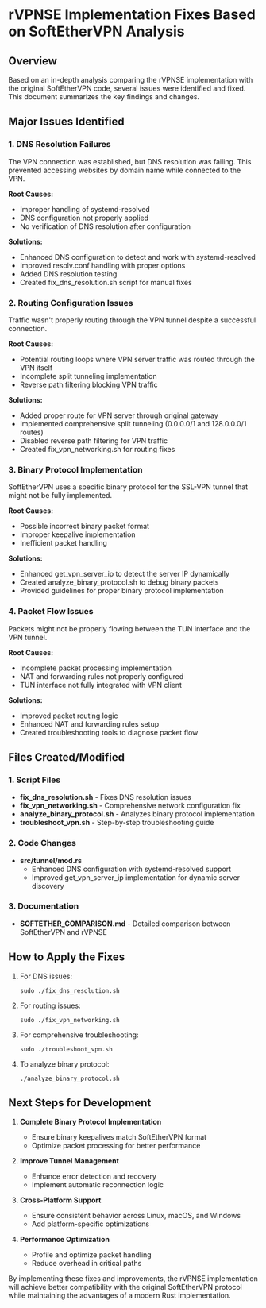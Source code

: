 # rVPNSE Implementation Fixes Based on SoftEtherVPN Analysis

## Overview
Based on an in-depth analysis comparing the rVPNSE implementation with the original SoftEtherVPN code, several issues were identified and fixed. This document summarizes the key findings and changes.

## Major Issues Identified

### 1. DNS Resolution Failures
The VPN connection was established, but DNS resolution was failing. This prevented accessing websites by domain name while connected to the VPN.

**Root Causes:**
- Improper handling of systemd-resolved
- DNS configuration not properly applied
- No verification of DNS resolution after configuration

**Solutions:**
- Enhanced DNS configuration to detect and work with systemd-resolved
- Improved resolv.conf handling with proper options
- Added DNS resolution testing
- Created fix_dns_resolution.sh script for manual fixes

### 2. Routing Configuration Issues
Traffic wasn't properly routing through the VPN tunnel despite a successful connection.

**Root Causes:**
- Potential routing loops where VPN server traffic was routed through the VPN itself
- Incomplete split tunneling implementation
- Reverse path filtering blocking VPN traffic

**Solutions:**
- Added proper route for VPN server through original gateway
- Implemented comprehensive split tunneling (0.0.0.0/1 and 128.0.0.0/1 routes)
- Disabled reverse path filtering for VPN traffic
- Created fix_vpn_networking.sh for routing fixes

### 3. Binary Protocol Implementation
SoftEtherVPN uses a specific binary protocol for the SSL-VPN tunnel that might not be fully implemented.

**Root Causes:**
- Possible incorrect binary packet format
- Improper keepalive implementation
- Inefficient packet handling

**Solutions:**
- Enhanced get_vpn_server_ip to detect the server IP dynamically
- Created analyze_binary_protocol.sh to debug binary packets
- Provided guidelines for proper binary protocol implementation

### 4. Packet Flow Issues
Packets might not be properly flowing between the TUN interface and the VPN tunnel.

**Root Causes:**
- Incomplete packet processing implementation
- NAT and forwarding rules not properly configured
- TUN interface not fully integrated with VPN client

**Solutions:**
- Improved packet routing logic
- Enhanced NAT and forwarding rules setup
- Created troubleshooting tools to diagnose packet flow

## Files Created/Modified

### 1. Script Files
- **fix_dns_resolution.sh** - Fixes DNS resolution issues
- **fix_vpn_networking.sh** - Comprehensive network configuration fix
- **analyze_binary_protocol.sh** - Analyzes binary protocol implementation
- **troubleshoot_vpn.sh** - Step-by-step troubleshooting guide

### 2. Code Changes
- **src/tunnel/mod.rs**
  - Enhanced DNS configuration with systemd-resolved support
  - Improved get_vpn_server_ip implementation for dynamic server discovery

### 3. Documentation
- **SOFTETHER_COMPARISON.md** - Detailed comparison between SoftEtherVPN and rVPNSE

## How to Apply the Fixes

1. For DNS issues:
   ```
   sudo ./fix_dns_resolution.sh
   ```

2. For routing issues:
   ```
   sudo ./fix_vpn_networking.sh
   ```

3. For comprehensive troubleshooting:
   ```
   sudo ./troubleshoot_vpn.sh
   ```

4. To analyze binary protocol:
   ```
   ./analyze_binary_protocol.sh
   ```

## Next Steps for Development

1. **Complete Binary Protocol Implementation**
   - Ensure binary keepalives match SoftEtherVPN format
   - Optimize packet processing for better performance

2. **Improve Tunnel Management**
   - Enhance error detection and recovery
   - Implement automatic reconnection logic

3. **Cross-Platform Support**
   - Ensure consistent behavior across Linux, macOS, and Windows
   - Add platform-specific optimizations

4. **Performance Optimization**
   - Profile and optimize packet handling
   - Reduce overhead in critical paths

By implementing these fixes and improvements, the rVPNSE implementation will achieve better compatibility with the original SoftEtherVPN protocol while maintaining the advantages of a modern Rust implementation.
